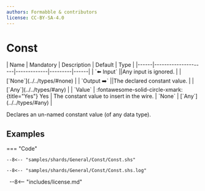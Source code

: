 ```yaml
---
authors: Formabble & contributors
license: CC-BY-SA-4.0
---
```



# Const

<div class="sh-parameters" markdown="1">
| Name | Mandatory | Description | Default | Type |
|------|---------------------|-------------|---------|------|
| `⬅️ Input` ||Any input is ignored. | | [`None`](../../types/#none) |
| `Output ➡️` ||The declared constant value. | | [`Any`](../../types/#any) |
| `Value` | :fontawesome-solid-circle-xmark:{title="Yes"} Yes  | The constant value to insert in the wire. | `None` | [`Any`](../../types/#any) |

</div>

Declares an un-named constant value (of any data type).

## Examples

=== "Code"

  ```x86asm linenums="1"
  --8<-- "samples/shards/General/Const/Const.shs"
  ```

  ```
  --8<-- "samples/shards/General/Const/Const.shs.log"
  ```
&nbsp;
--8<-- "includes/license.md"


